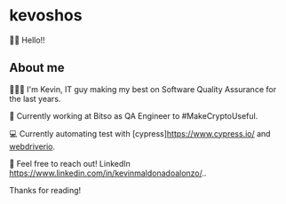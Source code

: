 # kevoshos  

👋🏻 Hello!!  
## About me
👨🏻‍💻 I'm Kevin, IT guy making my best on Software Quality Assurance for the last years. 
>>
🚀 Currently working at Bitso as QA Engineer to #MakeCryptoUseful. 
>>
💻 Currently automating test with [cypress]https://www.cypress.io/ and [webdriverio](https://webdriver.io/). 
>>
>>
📍 Feel free to reach out! LinkedIn https://www.linkedin.com/in/kevinmaldonadoalonzo/..
>>
Thanks for reading!
